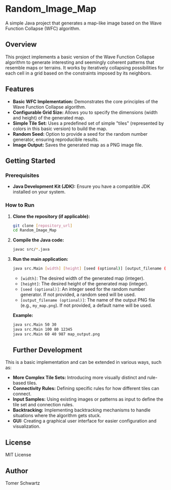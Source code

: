 # Random_Image_Map

A simple Java project that generates a map-like image based on the Wave Function Collapse (WFC) algorithm.

## Overview

This project implements a basic version of the Wave Function Collapse algorithm to generate interesting and seemingly coherent patterns that resemble maps or terrains. It works by iteratively collapsing possibilities for each cell in a grid based on the constraints imposed by its neighbors.

## Features

* **Basic WFC Implementation:** Demonstrates the core principles of the Wave Function Collapse algorithm.
* **Configurable Grid Size:** Allows you to specify the dimensions (width and height) of the generated map.
* **Simple Tile Set:** Uses a predefined set of simple "tiles" (represented by colors in this basic version) to build the map.
* **Random Seed:** Option to provide a seed for the random number generator, ensuring reproducible results.
* **Image Output:** Saves the generated map as a PNG image file.

## Getting Started

### Prerequisites

* **Java Development Kit (JDK):** Ensure you have a compatible JDK installed on your system.

### How to Run

1.  **Clone the repository (if applicable):**
    ```bash
    git clone [repository_url]
    cd Random_Image_Map
    ```

2.  **Compile the Java code:**
    ```bash
    javac src/*.java
    ```

3.  **Run the main application:**
    ```bash
    java src.Main [width] [height] [seed (optional)] [output_filename (optional)]
    ```

    * `[width]`: The desired width of the generated map (integer).
    * `[height]`: The desired height of the generated map (integer).
    * `[seed (optional)]`: An integer seed for the random number generator. If not provided, a random seed will be used.
    * `[output_filename (optional)]`: The name of the output PNG file (e.g., `my_map.png`). If not provided, a default name will be used.

    **Example:**
    ```bash
    java src.Main 50 30
    java src.Main 100 80 12345
    java src.Main 60 40 987 map_output.png
    ```
    ## Further Development

This is a basic implementation and can be extended in various ways, such as:

* **More Complex Tile Sets:** Introducing more visually distinct and rule-based tiles.
* **Connectivity Rules:** Defining specific rules for how different tiles can connect.
* **Input Samples:** Using existing images or patterns as input to define the tile set and connection rules.
* **Backtracking:** Implementing backtracking mechanisms to handle situations where the algorithm gets stuck.
* **GUI:** Creating a graphical user interface for easier configuration and visualization.

## License

MIT License

## Author

Tomer Schwartz

